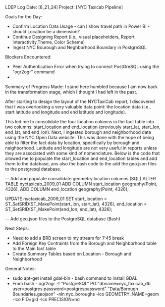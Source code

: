 LDEP Log
Date: [8_21_24]
Project: [NYC Taxicab Pipeline]

Goals for the Day:
- Confirm Location Data Usage - can I show travel path in Power BI - should Location be a dimension?
- Continue Designing Report (i.e., visual placeholders, Report Interactivity,Theme, Color Scheme)
- Ingest NYC Bourough and Neghborhood Boundary in PostgreSQL

Blockers Encountered:
- Peer Authentication Error when trying to connect PostGreSQL using the "ogr2ogr" command
-

Summary of Progress Made:
I stand here humbled because I am now back in the transformation stage, which I thought I had left in the past.

After starting to design the layout of the NYCTaxiCab report, I discovered that I was overlooking a very valuable data point: the location data (i.e., start latitude and longitude and end latitude and longitude).

This led me to consolidate the four location columns in the fact table into two columns: start_location and end_location (previously start_lat, start_lon, end_lat, and end_lon). Next, I ingested borough and neighborhood data using the NYC Open Data website. This was done with the hope of being able to filter the fact data by location, specifically by borough and neighborhood. Latitude and longitude are not very useful in reports unless they are associated with some kind of nomenclature. Below is the code that allowed me to populate the start_location and end_location tables and add them to the database, ans also the bash code to the add the geo.json files to the postgresql database.

-- Add and populate consolidate geometry location columns (SQL)
ALTER TABLE nyctaxicab_2009_01
ADD COLUMN start_location geography(Point, 4326),
ADD COLUMN end_location geography(Point, 4326);

UPDATE nyctaxicab_2009_01
SET start_location = ST_SetSRID(ST_MakePoint(start_lon, start_lat), 4326),
    end_location = ST_SetSRID(ST_MakePoint(end_lon, end_lat), 4326);

-- Add geo.json files to the PostgreSQL database (Bash)


Next Steps:
- Need to add a BRB screen to my stream for 7:45 break
- Add Foreign Key Contraints from the Borough and Neighborhood table to the Main fact table
- Create Summary Tables based on Location - Borough and Neighborhood

General Notes:
- sudo apt-get install gdal-bin - bash command to install GDAL
- From bash - ogr2ogr -f "PostgreSQL" PG:"dbname=nyc_taxicab_db user=postgres password=postgrespassword" "Data/Borough Boundaries.geojson" -nln nyc_boroughs -lco GEOMETRY_NAME=geom -lco FID=gid -lco PRECISION=no